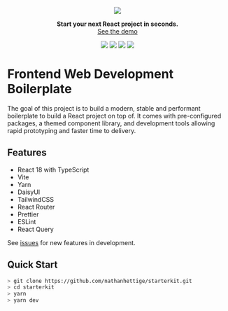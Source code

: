 <div align="center">

![][logo-url]

**Start your next React project in seconds.**
<br>
[See the demo]([demo-url])

![][release]
![][last-commit]
![][closed-issues]
![][open-issues]
<!-- ![][dependabot] -->
</div>


# Frontend Web Development Boilerplate
The goal of this project is to build a modern, stable and performant boilerplate to build a React project on top of. It comes with pre-configured packages, a themed component library, and development tools allowing rapid prototyping and faster time to delivery.

## Features
* React 18 with TypeScript
* Vite
* Yarn
* DaisyUI
* TailwindCSS
* React Router
* Prettier
* ESLint
* React Query

See [issues](https://github.com/nathanhettige/starterkit/issues) for new features in development.

## Quick Start
```bash
> git clone https://github.com/nathanhettige/starterkit.git
> cd starterkit
> yarn
> yarn dev
```
[closed-issues]: https://flat.badgen.net/github/closed-issues/nathanhettige/daisyui-boilerplate
[demo-url]: https://nathanhettige.github.io/daisyui-boilerplate/
<!-- [dependabot]: https://flat.badgen.net/github/dependabot/nathanhettige/daisyui-boilerplate -->
[logo-url]: ./public/Logo.svg
[last-commit]: https://flat.badgen.net/github/last-commit/nathanhettige/daisyui-boilerplate/main
[open-issues]: https://flat.badgen.net/github/open-issues/nathanhettige/daisyui-boilerplate
[release]: https://flat.badgen.net/github/release/nathanhettige/daisyui-boilerplate



